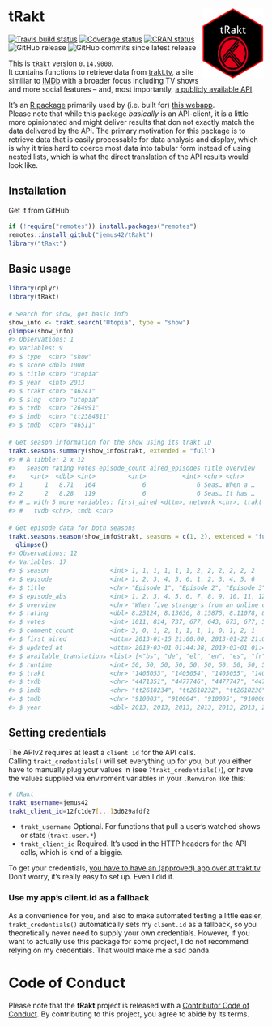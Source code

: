 
<!-- README.md is generated from README.Rmd. Please edit that file -->

# tRakt <img src="man/figures/logo.png" align="right" height=140/>

[![Travis build
status](https://travis-ci.org/jemus42/tRakt.svg?branch=master)](https://travis-ci.org/jemus42/tRakt)
[![Coverage
status](https://codecov.io/gh/jemus42/tRakt/branch/master/graph/badge.svg)](https://codecov.io/github/jemus42/tRakt?branch=master)
[![CRAN
status](https://www.r-pkg.org/badges/version/tRakt)](https://cran.r-project.org/package=tRakt)
![GitHub
release](https://img.shields.io/github/release/jemus42/tRakt.svg?label=GitHub)
![GitHub commits since latest
release](https://img.shields.io/github/commits-since/jemus42/tRakt/latest.svg)

This is `tRakt` version `0.14.9000`.  
It contains functions to retrieve data from
[trakt.tv](https://trakt.tv/), a site similiar to
[IMDb](https://imdb.com) with a broader focus including TV shows and
more social features – and, most importantly, [a publicly available
API](https://trakt.docs.apiary.io).

It’s an [R package](http://r-project.org) primarily used by (i.e. built
for) [this webapp](http://trakt.jemu.name).  
Please note that while this package *basically* is an API-client, it is
a little more opinionated and might deliver results that don not exactly
match the data delivered by the API. The primary motivation for this
package is to retrieve data that is easily processable for data analysis
and display, which is why it tries hard to coerce most data into tabular
form instead of using nested lists, which is what the direct translation
of the API results would look like.

## Installation

Get it from GitHub:

``` r
if (!require("remotes")) install.packages("remotes")
remotes::install_github("jemus42/tRakt")
library("tRakt")
```

## Basic usage

``` r
library(dplyr)
library(tRakt)

# Search for show, get basic info
show_info <- trakt.search("Utopia", type = "show")
glimpse(show_info)
#> Observations: 1
#> Variables: 9
#> $ type  <chr> "show"
#> $ score <dbl> 1000
#> $ title <chr> "Utopia"
#> $ year  <int> 2013
#> $ trakt <chr> "46241"
#> $ slug  <chr> "utopia"
#> $ tvdb  <chr> "264991"
#> $ imdb  <chr> "tt2384811"
#> $ tmdb  <chr> "46511"

# Get season information for the show using its trakt ID
trakt.seasons.summary(show_info$trakt, extended = "full")
#> # A tibble: 2 x 12
#>   season rating votes episode_count aired_episodes title overview
#>    <int>  <dbl> <int>         <int>          <int> <chr> <chr>   
#> 1      1   8.71   164             6              6 Seas… When a …
#> 2      2   8.28   119             6              6 Seas… It has …
#> # … with 5 more variables: first_aired <dttm>, network <chr>, trakt <chr>,
#> #   tvdb <chr>, tmdb <chr>

# Get episode data for both seasons
trakt.seasons.season(show_info$trakt, seasons = c(1, 2), extended = "full") %>%
  glimpse()
#> Observations: 12
#> Variables: 17
#> $ season                 <int> 1, 1, 1, 1, 1, 1, 2, 2, 2, 2, 2, 2
#> $ episode                <int> 1, 2, 3, 4, 5, 6, 1, 2, 3, 4, 5, 6
#> $ title                  <chr> "Episode 1", "Episode 2", "Episode 3", "E…
#> $ episode_abs            <int> 1, 2, 3, 4, 5, 6, 7, 8, 9, 10, 11, 12
#> $ overview               <chr> "When five strangers from an online comic…
#> $ rating                 <dbl> 8.25124, 8.13636, 8.15875, 8.11078, 8.325…
#> $ votes                  <int> 1011, 814, 737, 677, 643, 673, 677, 596, …
#> $ comment_count          <int> 3, 0, 1, 2, 1, 1, 1, 1, 0, 1, 2, 1
#> $ first_aired            <dttm> 2013-01-15 21:00:00, 2013-01-22 21:00:00…
#> $ updated_at             <dttm> 2019-03-01 01:44:38, 2019-03-01 01:44:38…
#> $ available_translations <list> [<"bs", "de", "el", "en", "es", "fr", "h…
#> $ runtime                <int> 50, 50, 50, 50, 50, 50, 50, 50, 50, 50, 5…
#> $ trakt                  <chr> "1405053", "1405054", "1405055", "1405056…
#> $ tvdb                   <chr> "4471351", "4477746", "4477747", "4477748…
#> $ imdb                   <chr> "tt2618234", "tt2618232", "tt2618236", "t…
#> $ tmdb                   <chr> "910003", "910004", "910005", "910006", "…
#> $ year                   <dbl> 2013, 2013, 2013, 2013, 2013, 2013, 2014,…
```

## Setting credentials

The APIv2 requires at least a `client id` for the API calls.  
Calling `trakt_credentials()` will set everything up for you, but you
either have to manually plug your values in (see
`?trakt_credentials()`), or have the values supplied via enviroment
variables in your `.Renviron` like this:

``` sh
# tRakt
trakt_username=jemus42
trakt_client_id=12fc1de7[...]3d629afdf2
```

  - `trakt_username` Optional. For functions that pull a user’s watched
    shows or stats (`trakt.user.*`)
  - `trakt_client_id` Required. It’s used in the HTTP headers for the
    API calls, which is kind of a biggie.

To get your credentials, [you have to have an (approved) app over at
trakt.tv](http://trakt.tv/oauth/applications).  
Don’t worry, it’s really easy to set up. Even I did it.

### Use my app’s client.id as a fallback

As a convenience for you, and also to make automated testing a little
easier, `trakt_credentials()` automatically sets my `client.id` as a
fallback, so you theoretically never need to supply your own
credentials. However, if you want to actually use this package for some
project, I do not recommend relying on my credentials. That would make
me a sad panda.

# Code of Conduct

Please note that the **tRakt** project is released with a [Contributor
Code of Conduct](.github/CODE_OF_CONDUCT.md). By contributing to this
project, you agree to abide by its terms.
